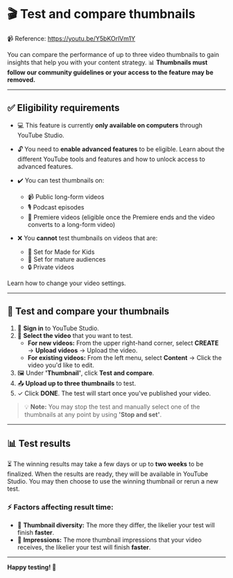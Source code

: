# 🎬 Test and compare thumbnails
📹 Reference: https://youtu.be/Y5bKOrlVm1Y

You can compare the performance of up to three video thumbnails to gain insights that help you with your content strategy. 📊 **Thumbnails must follow our community guidelines or your access to the feature may be removed.**

---

## ✅ Eligibility requirements

- 💻 This feature is currently **only available on computers** through YouTube Studio.
- 🔓 You need to **enable advanced features** to be eligible. Learn about the different YouTube tools and features and how to unlock access to advanced features.
- ✔️ You can test thumbnails on:
  - 📹 Public long-form videos
  - 🎙️ Podcast episodes
  - 🎉 Premiere videos (eligible once the Premiere ends and the video converts to a long-form video)

- ❌ You **cannot** test thumbnails on videos that are:
  - 👶 Set for Made for Kids
  - 🔞 Set for mature audiences
  - 🔒 Private videos
  
Learn how to change your video settings.

---

## 🚀 Test and compare your thumbnails

1. 🔑 **Sign in** to YouTube Studio.
2. 📂 **Select the video** that you want to test.
   - **For new videos:** From the upper right-hand corner, select **CREATE** → **Upload videos** → Upload the video.
   - **For existing videos:** From the left menu, select **Content** → Click the video you'd like to edit.
3. 🖼️ Under **'Thumbnail'**, click **Test and compare**.
4. 📤 **Upload up to three thumbnails** to test.
5. ✓ Click **DONE**. The test will start once you've published your video.

> 💡 **Note:** You may stop the test and manually select one of the thumbnails at any point by using **'Stop and set'**.

---

## 📊 Test results

⏳ The winning results may take a few days or up to **two weeks** to be finalized. When the results are ready, they will be available in YouTube Studio. You may then choose to use the winning thumbnail or rerun a new test.

### ⚡ Factors affecting result time:

- 🎨 **Thumbnail diversity:** The more they differ, the likelier your test will finish **faster**.
- 👀 **Impressions:** The more thumbnail impressions that your video receives, the likelier your test will finish **faster**.

---

**Happy testing! 🎯**